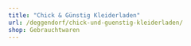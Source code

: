 ```yaml
---
title: "Chick & Günstig Kleiderladen"
url: /deggendorf/chick-und-guenstig-kleiderladen/
shop: Gebrauchtwaren
---
```

